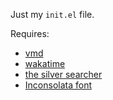 Just my `init.el` file.

Requires:
- [vmd](https://github.com/yoshuawuyts/vmd)
- [wakatime](https://pypi.org/project/wakatime/)
- [the silver searcher](https://github.com/ggreer/the_silver_searcher)
- [Inconsolata font](https://github.com/googlefonts/Inconsolata)

